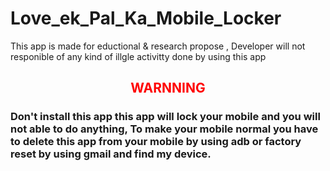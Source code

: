 # Love_ek_Pal_Ka_Mobile_Locker
This app is made for eductional &amp; research propose , Developer will not responible of any kind of illgle activitty done by using this app 

<h2 align="center"><font color="red"><b>WARNNING</b></font></h2>
<h3>Don't install this app this app will lock your mobile and you will not able to do anything, To make your mobile normal you have to delete this app from your mobile by using adb or factory reset by using gmail and find my device. </h2>
